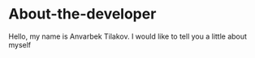 # About-the-developer
Hello, my name is Anvarbek Tilakov. I would like to tell you a little about myself
